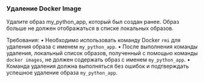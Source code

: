 
### Удаление Docker Image

Удалите образ my_python_app, который был создан ранее. Образ больше не должен отображаться в списке локальных образов.

Требования:
•	Необходимо использовать команду Docker `rmi` для удаления образа с именем `my_python_app`.
•	После выполнения команды удаления, локальный список образов, полученный с помощью команды `docker images`, не должен содержать образ с именем `my_python_app`.
•	Команда удаления должна выполняться без ошибок и подтверждать успешное удаление образа `my_python_app`.